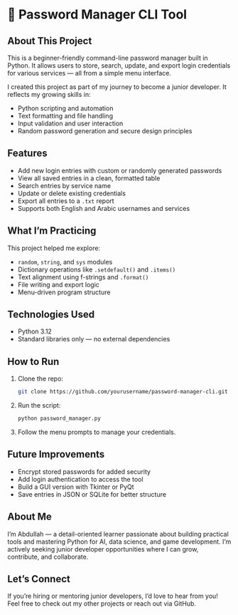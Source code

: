 # 🔐 Password Manager CLI Tool

## About This Project
This is a beginner-friendly command-line password manager built in Python. It allows users to store, search, update, and export login credentials for various services — all from a simple menu interface.

I created this project as part of my journey to become a junior developer. It reflects my growing skills in:
- Python scripting and automation
- Text formatting and file handling
- Input validation and user interaction
- Random password generation and secure design principles

## Features
- Add new login entries with custom or randomly generated passwords
- View all saved entries in a clean, formatted table
- Search entries by service name
- Update or delete existing credentials
- Export all entries to a `.txt` report
- Supports both English and Arabic usernames and services

## What I’m Practicing
This project helped me explore:
- `random`, `string`, and `sys` modules
- Dictionary operations like `.setdefault()` and `.items()`
- Text alignment using f-strings and `.format()`
- File writing and export logic
- Menu-driven program structure

## Technologies Used
- Python 3.12
- Standard libraries only — no external dependencies

## How to Run
1. Clone the repo:
   ```bash
   git clone https://github.com/yourusername/password-manager-cli.git
   ```
2. Run the script:
   ```bash
   python password_manager.py
   ```
3. Follow the menu prompts to manage your credentials.

## Future Improvements
- Encrypt stored passwords for added security
- Add login authentication to access the tool
- Build a GUI version with Tkinter or PyQt
- Save entries in JSON or SQLite for better structure

##  About Me
I’m Abdullah — a detail-oriented learner passionate about building practical tools and mastering Python for AI, data science, and game development. I’m actively seeking junior developer opportunities where I can grow, contribute, and collaborate.

##  Let’s Connect
If you’re hiring or mentoring junior developers, I’d love to hear from you! Feel free to check out my other projects or reach out via GitHub.
